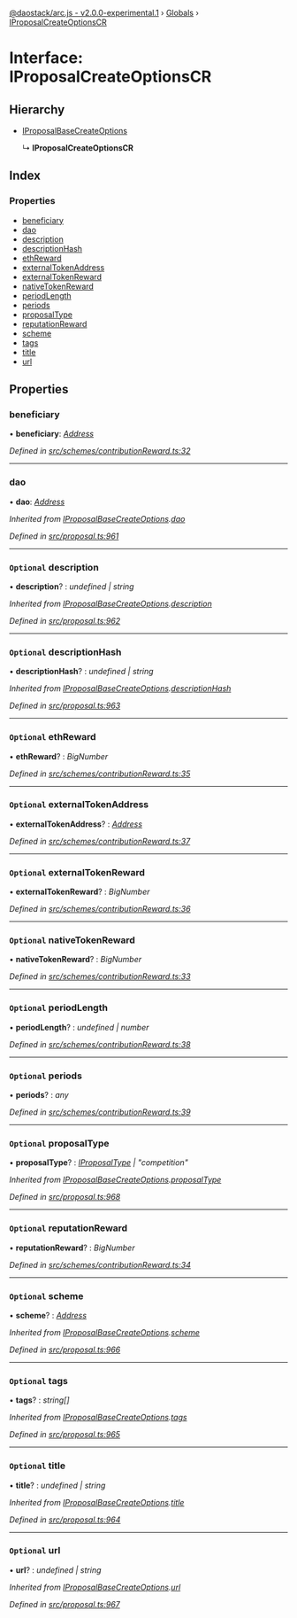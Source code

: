 [@daostack/arc.js - v2.0.0-experimental.1](../README.md) › [Globals](../globals.md) › [IProposalCreateOptionsCR](iproposalcreateoptionscr.md)

# Interface: IProposalCreateOptionsCR

## Hierarchy

* [IProposalBaseCreateOptions](iproposalbasecreateoptions.md)

  ↳ **IProposalCreateOptionsCR**

## Index

### Properties

* [beneficiary](iproposalcreateoptionscr.md#beneficiary)
* [dao](iproposalcreateoptionscr.md#dao)
* [description](iproposalcreateoptionscr.md#optional-description)
* [descriptionHash](iproposalcreateoptionscr.md#optional-descriptionhash)
* [ethReward](iproposalcreateoptionscr.md#optional-ethreward)
* [externalTokenAddress](iproposalcreateoptionscr.md#optional-externaltokenaddress)
* [externalTokenReward](iproposalcreateoptionscr.md#optional-externaltokenreward)
* [nativeTokenReward](iproposalcreateoptionscr.md#optional-nativetokenreward)
* [periodLength](iproposalcreateoptionscr.md#optional-periodlength)
* [periods](iproposalcreateoptionscr.md#optional-periods)
* [proposalType](iproposalcreateoptionscr.md#optional-proposaltype)
* [reputationReward](iproposalcreateoptionscr.md#optional-reputationreward)
* [scheme](iproposalcreateoptionscr.md#optional-scheme)
* [tags](iproposalcreateoptionscr.md#optional-tags)
* [title](iproposalcreateoptionscr.md#optional-title)
* [url](iproposalcreateoptionscr.md#optional-url)

## Properties

###  beneficiary

• **beneficiary**: *[Address](../globals.md#address)*

*Defined in [src/schemes/contributionReward.ts:32](https://github.com/daostack/arc.js/blob/6c661ff/src/schemes/contributionReward.ts#L32)*

___

###  dao

• **dao**: *[Address](../globals.md#address)*

*Inherited from [IProposalBaseCreateOptions](iproposalbasecreateoptions.md).[dao](iproposalbasecreateoptions.md#dao)*

*Defined in [src/proposal.ts:961](https://github.com/daostack/arc.js/blob/6c661ff/src/proposal.ts#L961)*

___

### `Optional` description

• **description**? : *undefined | string*

*Inherited from [IProposalBaseCreateOptions](iproposalbasecreateoptions.md).[description](iproposalbasecreateoptions.md#optional-description)*

*Defined in [src/proposal.ts:962](https://github.com/daostack/arc.js/blob/6c661ff/src/proposal.ts#L962)*

___

### `Optional` descriptionHash

• **descriptionHash**? : *undefined | string*

*Inherited from [IProposalBaseCreateOptions](iproposalbasecreateoptions.md).[descriptionHash](iproposalbasecreateoptions.md#optional-descriptionhash)*

*Defined in [src/proposal.ts:963](https://github.com/daostack/arc.js/blob/6c661ff/src/proposal.ts#L963)*

___

### `Optional` ethReward

• **ethReward**? : *BigNumber*

*Defined in [src/schemes/contributionReward.ts:35](https://github.com/daostack/arc.js/blob/6c661ff/src/schemes/contributionReward.ts#L35)*

___

### `Optional` externalTokenAddress

• **externalTokenAddress**? : *[Address](../globals.md#address)*

*Defined in [src/schemes/contributionReward.ts:37](https://github.com/daostack/arc.js/blob/6c661ff/src/schemes/contributionReward.ts#L37)*

___

### `Optional` externalTokenReward

• **externalTokenReward**? : *BigNumber*

*Defined in [src/schemes/contributionReward.ts:36](https://github.com/daostack/arc.js/blob/6c661ff/src/schemes/contributionReward.ts#L36)*

___

### `Optional` nativeTokenReward

• **nativeTokenReward**? : *BigNumber*

*Defined in [src/schemes/contributionReward.ts:33](https://github.com/daostack/arc.js/blob/6c661ff/src/schemes/contributionReward.ts#L33)*

___

### `Optional` periodLength

• **periodLength**? : *undefined | number*

*Defined in [src/schemes/contributionReward.ts:38](https://github.com/daostack/arc.js/blob/6c661ff/src/schemes/contributionReward.ts#L38)*

___

### `Optional` periods

• **periods**? : *any*

*Defined in [src/schemes/contributionReward.ts:39](https://github.com/daostack/arc.js/blob/6c661ff/src/schemes/contributionReward.ts#L39)*

___

### `Optional` proposalType

• **proposalType**? : *[IProposalType](../globals.md#const-iproposaltype) | "competition"*

*Inherited from [IProposalBaseCreateOptions](iproposalbasecreateoptions.md).[proposalType](iproposalbasecreateoptions.md#optional-proposaltype)*

*Defined in [src/proposal.ts:968](https://github.com/daostack/arc.js/blob/6c661ff/src/proposal.ts#L968)*

___

### `Optional` reputationReward

• **reputationReward**? : *BigNumber*

*Defined in [src/schemes/contributionReward.ts:34](https://github.com/daostack/arc.js/blob/6c661ff/src/schemes/contributionReward.ts#L34)*

___

### `Optional` scheme

• **scheme**? : *[Address](../globals.md#address)*

*Inherited from [IProposalBaseCreateOptions](iproposalbasecreateoptions.md).[scheme](iproposalbasecreateoptions.md#optional-scheme)*

*Defined in [src/proposal.ts:966](https://github.com/daostack/arc.js/blob/6c661ff/src/proposal.ts#L966)*

___

### `Optional` tags

• **tags**? : *string[]*

*Inherited from [IProposalBaseCreateOptions](iproposalbasecreateoptions.md).[tags](iproposalbasecreateoptions.md#optional-tags)*

*Defined in [src/proposal.ts:965](https://github.com/daostack/arc.js/blob/6c661ff/src/proposal.ts#L965)*

___

### `Optional` title

• **title**? : *undefined | string*

*Inherited from [IProposalBaseCreateOptions](iproposalbasecreateoptions.md).[title](iproposalbasecreateoptions.md#optional-title)*

*Defined in [src/proposal.ts:964](https://github.com/daostack/arc.js/blob/6c661ff/src/proposal.ts#L964)*

___

### `Optional` url

• **url**? : *undefined | string*

*Inherited from [IProposalBaseCreateOptions](iproposalbasecreateoptions.md).[url](iproposalbasecreateoptions.md#optional-url)*

*Defined in [src/proposal.ts:967](https://github.com/daostack/arc.js/blob/6c661ff/src/proposal.ts#L967)*
